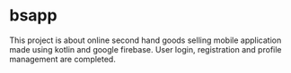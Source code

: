 # bsapp
This project is about online second hand goods selling mobile application made using kotlin and google firebase. User login, registration and profile management are completed.
